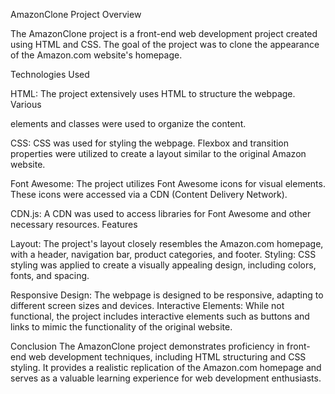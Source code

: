 AmazonClone Project Overview

The AmazonClone project is a front-end web development project created using HTML and CSS. The goal of the project was to clone the appearance of the Amazon.com website's homepage.

Technologies Used

HTML: The project extensively uses HTML to structure the webpage. Various <div> elements and classes were used to organize the content.

CSS: CSS was used for styling the webpage. Flexbox and transition properties were utilized to create a layout similar to the original Amazon website.

Font Awesome: The project utilizes Font Awesome icons for visual elements. These icons were accessed via a CDN (Content Delivery Network).

CDN.js: A CDN was used to access libraries for Font Awesome and other necessary resources.
Features

Layout: The project's layout closely resembles the Amazon.com homepage, with a header, navigation bar, product categories, and footer.
Styling: CSS styling was applied to create a visually appealing design, including colors, fonts, and spacing.

Responsive Design: The webpage is designed to be responsive, adapting to different screen sizes and devices.
Interactive Elements: While not functional, the project includes interactive elements such as buttons and links to mimic the functionality of the original website.

Conclusion
The AmazonClone project demonstrates proficiency in front-end web development techniques, including HTML structuring and CSS styling. It provides a realistic replication of the Amazon.com homepage and serves as a valuable learning experience for web development enthusiasts.

